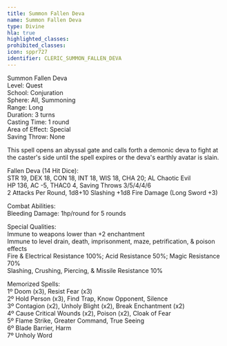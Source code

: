 ```yaml
---
title: Summon Fallen Deva
name: Summon Fallen Deva
type: Divine
hla: true
highlighted_classes: 
prohibited_classes: 
icon: sppr727
identifier: CLERIC_SUMMON_FALLEN_DEVA
---
```

Summon Fallen Deva  
Level: Quest  
School: Conjuration  
Sphere: All, Summoning  
Range: Long  
Duration: 3 turns  
Casting Time: 1 round  
Area of Effect: Special  
Saving Throw: None  
  
This spell opens an abyssal gate and calls forth a demonic deva to fight at the caster's side until the spell expires or the deva's earthly avatar is slain.  
  
Fallen Deva (14 Hit Dice):  
STR 19, DEX 18, CON 18, INT 18, WIS 18, CHA 20; AL Chaotic Evil  
HP 136, AC -5, THAC0 4, Saving Throws 3/5/4/4/6  
2 Attacks Per Round, 1d8+10 Slashing +1d8 Fire Damage (Long Sword +3)  
  
Combat Abilities:  
Bleeding Damage: 1hp/round for 5 rounds  
  
Special Qualities:  
Immune to weapons lower than +2 enchantment  
Immune to level drain, death, imprisonment, maze, petrification, &amp; poison effects  
Fire &amp; Electrical Resistance 100%; Acid Resistance 50%; Magic Resistance 70%  
Slashing, Crushing, Piercing, &amp; Missile Resistance 10%  
  
Memorized Spells:  
1º Doom (x3), Resist Fear (x3)  
2º Hold Person (x3), Find Trap, Know Opponent, Silence  
3º Contagion (x2), Unholy Blight (x2), Break Enchantment (x2)  
4º Cause Critical Wounds (x2), Poison (x2), Cloak of Fear  
5º Flame Strike, Greater Command, True Seeing  
6º Blade Barrier, Harm  
7º Unholy Word  
